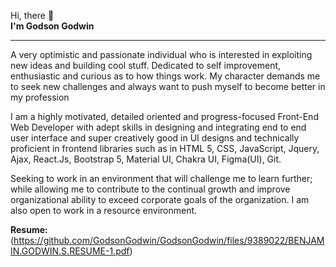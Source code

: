   Hi, there 👋 <br>
  <b> I'm Godson Godwin </b> <hr>
 A very optimistic and passionate individual who is interested in exploiting new ideas and building cool stuff. Dedicated to self improvement, enthusiastic and curious as to how things work. My character demands me to seek new challenges and always want to push myself to become better in my profession 

I am a highly motivated, detailed oriented and progress-focused Front-End Web Developer with adept skills in designing and integrating end to end user interface and super creatively good in UI designs and technically proficient in frontend libraries such as in HTML 5, CSS, JavaScript, Jquery, Ajax, React.Js, Bootstrap 5, Material UI, Chakra UI, Figma(UI), Git. 

Seeking to work in an environment that will challenge me to learn further; while allowing me to contribute to the continual growth and improve organizational ability to exceed corporate goals of the organization. I am also open to work in a resource environment.


<b>Resume: </b>(https://github.com/GodsonGodwin/GodsonGodwin/files/9389022/BENJAMIN.GODWIN.S.RESUME-1.pdf)
<!---

GodsonGodwin/GodsonGodwin is a ✨ special ✨ repository because its `README.md` (this file) appears on your GitHub profile.
You can click the Preview link to take a look at your changes.
--->

